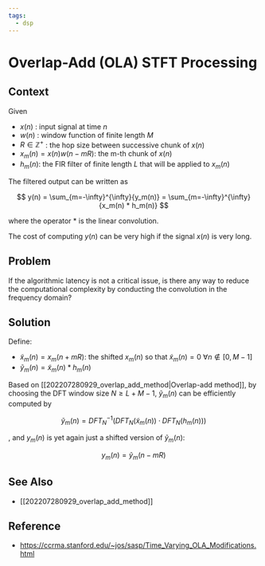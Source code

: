 ```yaml
---
tags:
  - dsp
---
```


# Overlap-Add (OLA) STFT Processing

## Context

Given 

* $x(n)$ : input signal at time $n$
* $w(n)$ : window function of finite length $M$
* $R \in \mathbb{Z}^+$ : the hop size between successive chunk of $x(n)$
* $x_m(n) = x(n)w(n - mR)$: the m-th chunk of $x(n)$
* $h_m(n)$: the FIR filter of finite length $L$ that will be applied to $x_m(n)$


The filtered output can be written as

$$
y(n) = \sum_{m=-\infty}^{\infty}{y_m(n)} = \sum_{m=-\infty}^{\infty}{x_m(n) * h_m(n)}
$$

where the operator $\ast$ is the linear convolution.

The cost of computing $y(n)$ can be very high if the signal $x(n)$ is very long.

## Problem

If the algorithmic latency is not a critical issue, is there any way to reduce the computational complexity by conducting the convolution in the frequency domain?

## Solution

Define:

* $\tilde{x}_m(n) = x_m(n + mR)$: the shifted $x_m(n)$ so that $\tilde{x}_m(n) = 0 \ \forall n \notin [0, M-1]$
* $\tilde{y}_m(n) = \tilde{x}_m(n) * h_m(n)$ 

Based on [[202207280929_overlap_add_method|Overlap-add method]], by choosing the DFT window size $N \geq L + M - 1$, $\tilde{y}_m(n)$ can be efficiently computed by

$$
\tilde{y}_m(n) = DFT_N^{-1}( DFT_N(\tilde{x}_m(n)) \cdot DFT_N(h_m(n)) )
$$

, and $y_m(n)$ is yet again just a shifted version of $\tilde{y}_m(n)$:

$$
y_m(n) = \tilde{y}_m(n - mR)
$$


## See Also

* [[202207280929_overlap_add_method]]

## Reference

*  https://ccrma.stanford.edu/~jos/sasp/Time_Varying_OLA_Modifications.html
